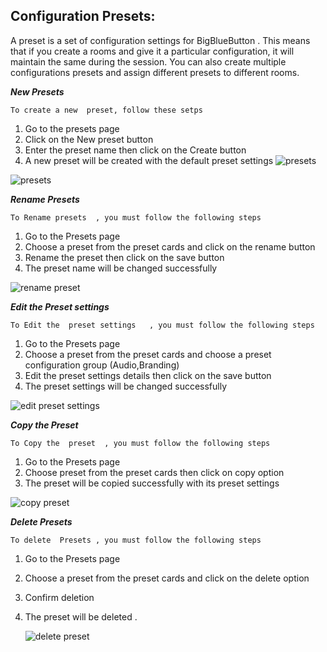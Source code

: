 ## Configuration Presets:

A preset is a set of configuration settings for BigBlueButton .
This means that if you create a rooms and give it a particular configuration, it will maintain the same during the session. You can also create multiple configurations presets and assign different presets to different rooms.


___New Presets___

`To create a new  preset, follow these setps`
1. Go to the  presets page
2. Click on the New preset button
3. Enter the preset name then click on the Create button
4. A new preset will be created with the default preset settings
   ![presets](/img/new_preset.png)

![presets](/img/presets.png)

___Rename Presets___

`To Rename presets  , you must follow the following steps`

1. Go to the Presets page
2. Choose a preset from the preset cards and click on the rename button
3. Rename the preset  then click on the save button
4. The preset name will be changed successfully

![rename preset](/img/rename_preset.png)

___Edit the Preset settings___

`To Edit the  preset settings   , you must follow the following steps`

1. Go to the Presets page
2. Choose a preset from the preset cards and choose a preset configuration group (Audio,Branding)
3. Edit the preset settings details then click on the save button
4. The preset settings will be changed successfully

![edit preset settings](/img/edit_preset_settings.png)

___Copy the Preset___

`To Copy the  preset  , you must follow the following steps`

1. Go to the Presets page
2. Choose preset from the preset cards then click on copy option
3. The preset will be copied successfully with its preset settings

![copy preset](/img/copy_preset.png)
 
   ___Delete Presets___

`To delete  Presets , you must follow the following steps`

1. Go to the Presets page
2. Choose a preset from the preset cards and click on the delete option
3. Confirm deletion
4. The preset will be deleted .

   ![delete preset](/img/delete_presete.png)